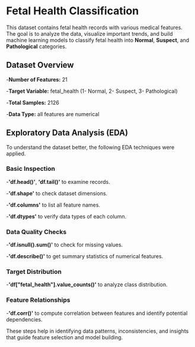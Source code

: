 # Fetal Health Classification

This dataset contains fetal health records with various medical features. The goal is to analyze the data, visualize important trends, and build machine learning models to classify fetal health into **Normal**, **Suspect**, and **Pathological** categories.

## Dataset Overview
-**Number of Features:** 21

-**Target Variable:** fetal_health (1- Normal, 2- Suspect, 3- Pathological)

-**Total Samples:** 2126

-**Data Type:** all features are numerical

## Exploratory Data Analysis (EDA)
To understand the dataset better, the following EDA techniques were applied.

### Basic Inspection
-**'df.head()'**, **'df.tail()'** to examine records.

-**'df.shape'** to check dataset dimensions.

-**'df.columns'** to list all feature names.

-**'df.dtypes'** to verify data types of each column.

### Data Quality Checks
-**'df.isnull().sum()'** to check for missing values.

-**'df.describe()'** to get summary statistics of numerical features.

### Target Distribution
-**'df["fetal_health"].value_counts()'** to analyze class distribution.

### Feature Relationships
-**'df.corr()'** to compute correlation between features and identify potential dependencies.

These steps help in identifying data patterns, inconsistencies, and insights that guide feature selection and model building.
